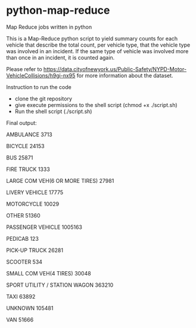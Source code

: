 # python-map-reduce
Map Reduce jobs written in python

This is a Map-Reduce python script to yield summary counts for each vehicle that describe the total count, per vehicle type, that the vehicle type was involved in an incident. If the same type of vehicle was involved more than once in an incident, it is counted again.

Please refer to https://data.cityofnewyork.us/Public-Safety/NYPD-Motor-VehicleCollisions/h9gi-nx95 for more information about the dataset.


Instruction to run the code
* clone the git repository
* give execute permissions to the shell script (chmod +x ./script.sh)
* Run the shell script (./script.sh)

Final output:

AMBULANCE       3713

BICYCLE 24153

BUS     25871

FIRE TRUCK      1333

LARGE COM VEH(6 OR MORE TIRES)  27981

LIVERY VEHICLE  17775

MOTORCYCLE      10029

OTHER   51360

PASSENGER VEHICLE       1005163

PEDICAB 123

PICK-UP TRUCK   26281

SCOOTER 534

SMALL COM VEH(4 TIRES)  30048

SPORT UTILITY / STATION WAGON   363210

TAXI    63892

UNKNOWN 105481

VAN     51666
